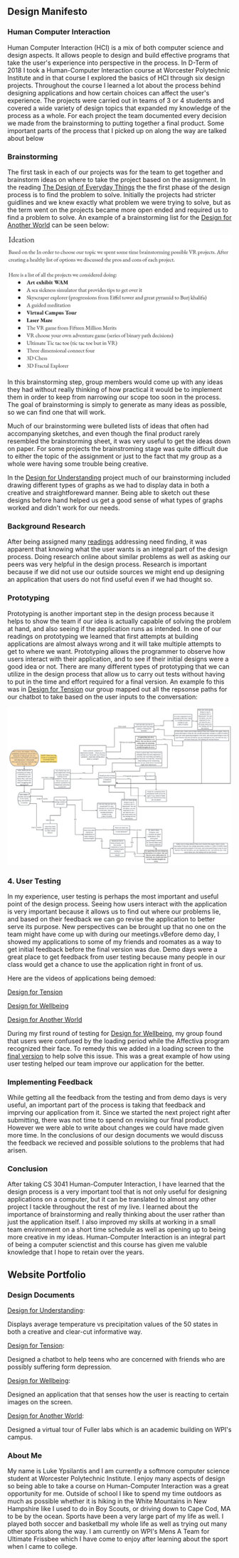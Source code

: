 ## Design Manifesto

### Human Computer Interaction

Human Computer Interaction (HCI) is a mix of both computer science and design aspects. It allows people to design and build effective programs that take the user's experience into perspective in the process. In D-Term of 2018 I took a Human-Computer Interaction course at Worcester Polytechnic Institute and in that course I explored the basics of HCI through six design projects.  Throughout the course I learned a lot about the process behind designing applications and how certain choices can affect the user's experience.  The projects were carried out in teams of 3 or 4 students and covered a wide variety of design topics that expanded my knowledge of the process as a whole.  For each project the team documented every decision we made from the brainstorming to putting together a final product. Some important parts of the process that I picked up on along the way are talked about below

### Brainstorming

The first task in each of our projects was for the team to get together and brainstorm ideas on where to take the project based on the assignment.  In the reading [The Design of Everyday Things](https://cs3041-18d.github.io/docs/reading/DesignThinking_DonNorman.pdf) the the first phase of the design process is to find the problem to solve. Initially the projects had stricter guidlines and we knew exactly what problem we were trying to solve, but as the term went on the projects became more open ended and required us to find a problem to solve. An example of a brainstorming list for the [Design for Another World](https://medium.com/@lukeypsilantis/design-for-another-world-6487db2ae039) can be seen below:

![brainstorming](https://github.com/Yippa11/HCI-Final-Project/blob/master/brainstorming-image.JPG)

In this brainstorming step, group members would come up with any ideas they had without really thinking of how practical it would be to implement them in order to keep from narrowing our scope too soon in the process. The goal of brainstorming is simply to generate as many ideas as possible, so we can find one that will work.
			
Much of our brainstorming were bulleted lists of ideas that often had accompanying sketches, and even though the final product rarely resembled the brainstorming sheet, it was very useful to get the ideas down on paper.  For some projects the brainstroming stage was quite difficult due to either the topic of the assignment or just to the fact that my group as a whole were having some trouble being creative.

In the [Design for Understanding](https://medium.com/@ezhou/design-for-understanding-weather-83251b084245) project much of our brainstorming included drawing different types of graphs as we had to display data in both a creative and straightforeward manner. Being able to sketch out these designs before hand helped us get a good sense of what types of graphs worked and didn't work for our needs.

### Background Research

After being assigned many [readings](https://cs3041-18d.github.io/docs/schedule.html#tue-313--need-finding--task-analysis) addressing need finding, it was apparent that knowing what the user wants is an integral part of the design process.  Doing research online about similar problems as well as asking our peers was very helpful in the design process. Research is important because if we did not use our outside sources we might end up designing an application that users do not find useful even if we had thought so.

### Prototyping

Prototyping is another important step in the design process because it helps to show the team if our idea is actually capable of solving the problem at hand, and also seeing if the application runs as intended. In one of our readings on prototyping we learned that first attempts at building applications are almost always wrong and it will take multiple attempts to get to where we want. Prototyping allows the programmer to observe how users interact with their application, and to see if their initial designs were a good idea or not. There are many different types of prototyping that we can utilize in the design process that allow us to carry out tests without having to put in the time and effort required for a final version.  An example fo this was in [Design for Tension](https://medium.com/design-for-tension/design-for-tension-designing-a-chat-box-for-friends-of-depressed-people-4275612161d) our group mapped out all the repsonse paths for our chatbot to take based on the user inputs to the conversation:

![chat flow](https://github.com/Yippa11/HCI-Final-Project/blob/master/design-flow.jpeg)

### 4. User Testing
            
In my experience, user testing is perhaps the most important and useful point of the design process. Seeing how users interact with the application is very important because it allows us to find out where our problems lie, and based on their feedback we can go revise the application to better serve its purpose. New perspectives can be brought up that no one on the team might have come up with during our meetings.vBefore demo day, I showed my applications to some of my friends and roomates as a way to get initial feedback before the final version was due. Demo days were a great place to get feedback from user testing because many people in our class would get a chance to use the application right in front of us.
			
Here are the videos of applications being demoed:
							
[Design for Tension](https://youtu.be/zDlTJC17kok)

[Design for Wellbeing](https://youtu.be/4DVgaUKoh4s)

[Design for Another World](https://youtu.be/tBPXYpVD_qk)
			
During my first round of testing for [Design for Wellbeing](https://medium.com/@hayley.boigenzahn/design-for-wellbeing-394db54501da), my group found that users were confused by the loading period while the Affectiva program recognized their face. To remedy this we added in a loading screen to the [final version](http://josephpetitti.com/hci-project5) to help solve this issue. This was a great example of how using user testing helped our team improve our application for the better.
			
### Implementing Feedback
			
While getting all the feedback from the testing and from demo days is very useful, an important part of the process is taking that feedback and imprving our application from it. Since we started the next project right after submitting, there was not time to spend on revising our final product. However we were able to write about changes we could have made given more time.  In the conclusions of our design documents we would discuss the feedback we recieved and possible solutions to the problems that had arisen.

### Conclusion

After taking CS 3041 Human-Computer Interaction, I have learned that the design process is a very important tool that is not only useful for designing applications on a computer, but it can be translated to almost any other project I tackle throughout the rest of my live. I learned about the importance of brainstorming and really thinking about the user rather than just the application itself. I also improved my skills at working in a small team environment on a short time schedule as well as opening up to being more creative in my ideas. Human-Computer Interaction is an integral part of being a computer scienctist and this course has given me valuble knowledge that I hope to retain over the years.

## Website Portfolio
							
### Design Documents


[Design for Understanding](https://medium.com/@ezhou/design-for-understanding-weather-83251b084245): 

Displays average temperature vs precipitation values of the 50 states in both a creative and clear-cut informative way.
							
[Design for Tension](https://medium.com/design-for-tension/design-for-tension-designing-a-chat-box-for-friends-of-depressed-people-4275612161d):

Designed a chatbot to help teens who are concerned with friends who are possibly suffering form depression.
			
[Design for Wellbeing](https://medium.com/@hayley.boigenzahn/design-for-wellbeing-394db54501da):

Designed an application that that senses how the user is reacting to certain images on the screen.
							
[Design for Another World](https://medium.com/@lukeypsilantis/design-for-another-world-6487db2ae039):

Designed a virtual tour of Fuller labs which is an academic building on WPI's campus.

### About Me

My name is Luke Ypsilantis and I am currently a softmore computer science student at Worcester Polytechnic Institute. I enjoy many aspects of design so being able to take a course on Human-Computer Interaction was a great opportunity for me. Outside of school I like to spend my time outdoors as much as possible whether it is hiking in the White Mountains in New Hampshire like I used to do in Boy Scouts, or driving down to Cape Cod, MA to be by the ocean. Sports have been a very large part of my life as well. I played both soccer and basketball my whole life as well as trying out many other sports along the way.  I am currently on WPI's Mens A Team for Ultimate Frissbee which I have come to enjoy after learning about the sport when I came to college.

